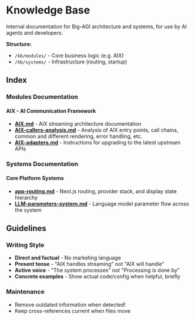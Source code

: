 # Knowledge Base

Internal documentation for Big-AGI architecture and systems, for use by AI agents and developers.

**Structure:**
- `/kb/modules/` - Core business logic (e.g. AIX)
- `/kb/systems/` - Infrastructure (routing, startup)

## Index

### Modules Documentation

#### AIX - AI Communication Framework
- **[AIX.md](modules/AIX.md)** - AIX streaming architecture documentation
- **[AIX-callers-analysis.md](modules/AIX-callers-analysis.md)** - Analysis of AIX entry points, call chains, common and different rendering, error handling, etc.
- **[AIX-adapters.md](modules/AIX-adapters.md)** - Instructions for upgrading to the latest upstream APIs

### Systems Documentation

#### Core Platform Systems
- **[app-routing.md](systems/app-routing.md)** - Next.js routing, provider stack, and display state hierarchy
- **[LLM-parameters-system.md](systems/LLM-parameters-system.md)** - Language model parameter flow across the system

## Guidelines

### Writing Style

- **Direct and factual** - No marketing language
- **Present tense** - "AIX handles streaming" not "AIX will handle"
- **Active voice** - "The system processes" not "Processing is done by"
- **Concrete examples** - Show actual code/config when helpful, briefly

### Maintenance

- Remove outdated information when detected!
- Keep cross-references current when files move
